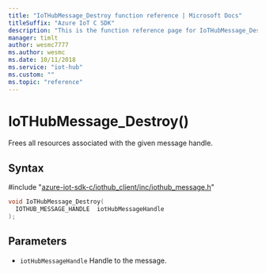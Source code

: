 ```yaml
---                             
title: "IoTHubMessage_Destroy function reference | Microsoft Docs" 
titleSuffix: "Azure IoT C SDK"            
description: "This is the function reference page for IoTHubMessage_Destroy() in the Azure IoT C SDK. This SDK is used with Azure IoT Hub and Azure IoT Hub Device Provisioning Service"            
manager: timlt                 
author: wesmc7777              
ms.author: wesmc               
ms.date: 10/11/2018                    
ms.service: "iot-hub"             
ms.custom: ""                
ms.topic: "reference"        
---                            
```


# IoTHubMessage_Destroy()

Frees all resources associated with the given message handle.

## Syntax

\#include "[azure-iot-sdk-c/iothub_client/inc/iothub_message.h](../iothub-message-h.md)"  
```C
void IoTHubMessage_Destroy(
  IOTHUB_MESSAGE_HANDLE  iotHubMessageHandle
);
```

## Parameters
* `iotHubMessageHandle` Handle to the message.

